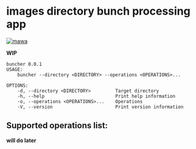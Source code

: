 images directory bunch processing app
=====================================

[![mawa](https://github.com/Miezhiko/buncher/actions/workflows/mawa.yml/badge.svg)](https://github.com/Miezhiko/buncher/actions/workflows/mawa.yml)

**WIP**

```
buncher 0.0.1
USAGE:
    buncher --directory <DIRECTORY> --operations <OPERATIONS>...

OPTIONS:
    -d, --directory <DIRECTORY>         Target directory
    -h, --help                          Print help information
    -o, --operations <OPERATIONS>...    Operations
    -V, --version                       Print version information
```

Supported operations list:
--------------------------

**will do later**
